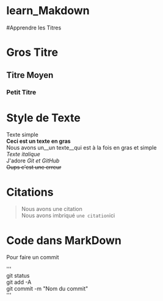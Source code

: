 # learn_Makdown

#Apprendre les Titres
# Gros Titre
## Titre Moyen
### Petit Titre

# Style de Texte
Texte simple  
**Ceci est un texte en gras**  
Nous avons un__un texte__qui est à la fois en gras et simple  
*Texte italique*  
J'adore *Git et GitHub*  
~~Oups c'est une erreur~~  

# Citations
> Nous avons une citation  
Nous avons imbriqué `une citation`ici  

# Code dans MarkDown

Pour faire un commit  

'''  
git status  
git add -A  
git commit -m "Nom du commit"  
'''

